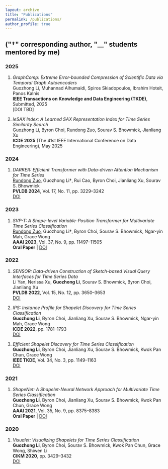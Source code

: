 ```yaml
---
layout: archive
title: "Publications"
permalink: /publications/
author_profile: true
---
```


## ("†" corresponding author, "__" students mentored by me)
<!-- "*" equal contribution, -->


### 2025

1. *GraphComp: Extreme Error-bounded Compression of Scientific Data via Temporal Graph Autoencoders*  
   Guozhong Li, Muhannad Alhumaidi, Spiros Skiadopoulos, Ibrahim Hoteit, Panos Kalnis  
   **IEEE Transactions on Knowledge and Data Engineering (TKDE)**, Submitted, 2025  
   [DOI TBD]

1. *leSAX Index: A Learned SAX Representation Index for Time Series Similarity Search*  
   Guozhong Li, Byron Choi, Rundong Zuo, Sourav S. Bhowmick, Jianliang Xu  
   **ICDE 2025** (The 41st IEEE International Conference on Data Engineering), May 2025

### 2024

1. *DARKER: Efficient Transformer with Data-driven Attention Mechanism for Time Series*  
   <u>Rundong Zuo</u>, Guozhong Li†, Rui Cao, Byron Choi, Jianliang Xu, Sourav S. Bhowmick  
   **PVLDB 2024**, Vol. 17, No. 11, pp. 3229–3242  
   [DOI](https://doi.org/10.14778/3681954.3681996)

### 2023

1. *SVP-T: A Shape-level Variable-Position Transformer for Multivariate Time Series Classification*  
   <u>Rundong Zuo</u>, Guozhong Li†, Byron Choi, Sourav S. Bhowmick, Ngar-yin Mah, Grace Wong  
   **AAAI 2023**, Vol. 37, No. 9, pp. 11497–11505  
   **Oral Paper** | [DOI](https://doi.org/10.1609/aaai.v37i9.26359)

### 2022

1. *SENSOR: Data-driven Construction of Sketch-based Visual Query Interfaces for Time Series Data*  
   Li Yan, Nerissa Xu, **Guozhong Li**, Sourav S. Bhowmick, Byron Choi, Jianliang Xu  
   **PVLDB 2022**, Vol. 15, No. 12, pp. 3650–3653  
   [DOI](https://doi.org/10.14778/3554821.3554866)

1. *IPS: Instance Profile for Shapelet Discovery for Time Series Classification*  
   **Guozhong Li**, Byron Choi, Jianliang Xu, Sourav S. Bhowmick, Ngar-yin Mah, Grace Wong  
   **ICDE 2022**, pp. 1781–1793  
   [DOI](https://doi.org/10.1109/ICDE53745.2022.00179)

1. *Efficient Shapelet Discovery for Time Series Classification*  
   **Guozhong Li**, Byron Choi, Jianliang Xu, Sourav S. Bhowmick, Kwok Pan Chun, Grace Wong  
   **IEEE TKDE**, Vol. 34, No. 3, pp. 1149–1163  
   [DOI](https://doi.org/10.1109/TKDE.2020.2995870)

### 2021

1. *ShapeNet: A Shapelet-Neural Network Approach for Multivariate Time Series Classification*  
   **Guozhong Li**, Byron Choi, Jianliang Xu, Sourav S. Bhowmick, Kwok Pan Chun, Grace Wong  
   **AAAI 2021**, Vol. 35, No. 9, pp. 8375–8383  
   **Oral Paper** | [DOI](https://doi.org/10.1609/aaai.v35i9.17018)

### 2020

1. *Visualet: Visualizing Shapelets for Time Series Classification*  
   **Guozhong Li**, Byron Choi, Sourav S. Bhowmick, Kwok Pan Chun, Grace Wong, Shiwen Li  
   **CIKM 2020**, pp. 3429–3432  
   [DOI](https://doi.org/10.1145/3340531.3417414)

